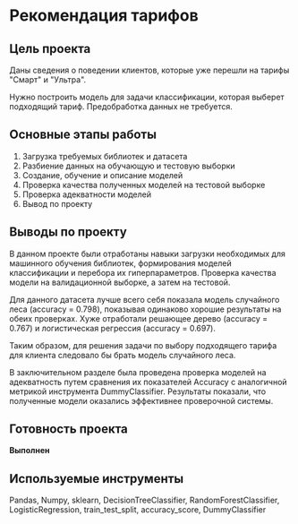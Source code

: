 # Рекомендация тарифов

## Цель проекта
Даны сведения о поведении клиентов, которые уже перешли на тарифы "Смарт" и "Ультра".

Нужно построить модель для задачи классификации, которая выберет подходящий тариф. Предобработка данных не требуется.

## Основные этапы работы
1. Загрузка требуемых библиотек и датасета
2. Разбиение данных на обучающую и тестовую выборки
3. Создание, обучение и описание моделей
4. Проверка качества полученных моделей на тестовой выборке
5. Проверка адекватности моделей
6. Вывод по проекту

## Выводы по проекту
В данном проекте были отработаны навыки загрузки необходимых для машинного обучения библиотек, формирования моделей классификации и перебора их гиперпараметров. Проверка качества модели на валидационной выборке, а затем на тестовой.

Для данного датасета лучше всего себя показала модель случайного леса (accuracy = 0.798), показывая одинаково хорошие результаты на обеих проверках. Хуже отработали решающее дерево (accuracy = 0.767) и логистическая регрессия (accuracy = 0.697).

Таким образом, для решения задачи по выбору подходящего тарифа для клиента следовало бы брать модель случайного леса.

В заключительном разделе была проведена проверка моделей на адекватность путем сравнения их показателей Accuracy с аналогичной метрикой инструмента DummyClassifier. Результаты показали, что полученные модели оказались эффективнее проверочной системы.

## Готовность проекта 
**Выполнен**

## Используемые инструменты
Pandas, Numpy, sklearn, DecisionTreeClassifier, RandomForestClassifier, LogisticRegression, train_test_split, accuracy_score, DummyClassifier
